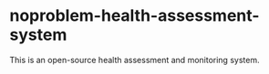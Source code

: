 # noproblem-health-assessment-system
This is an open-source health assessment and monitoring system.
